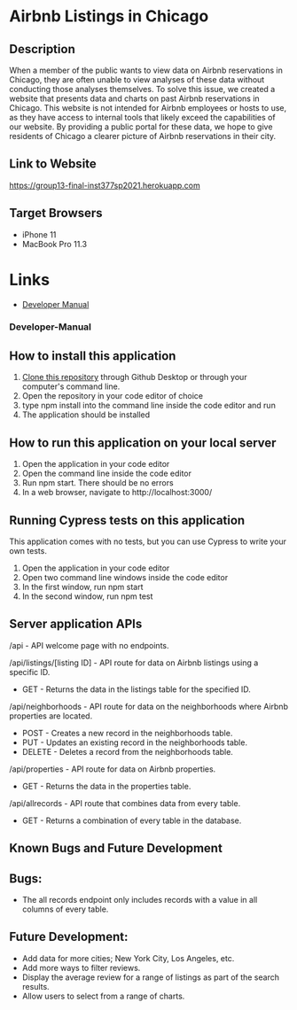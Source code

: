 # Airbnb Listings in Chicago
## Description

When a member of the public wants to view data on Airbnb reservations in Chicago, they are often unable to view analyses of these data without conducting those analyses themselves. To solve this issue, we created a website that presents data and charts on past Airbnb reservations in Chicago. This website is not intended for Airbnb employees or hosts to use, as they have access to internal tools that likely exceed the capabilities of our website. By providing a public portal for these data, we hope to give residents of Chicago a clearer picture of Airbnb reservations in their city.

## Link to Website
https://group13-final-inst377sp2021.herokuapp.com

## Target Browsers
* iPhone 11
* MacBook Pro 11.3

# Links
* [Developer Manual](#Developer-Manual)

###  Developer-Manual 


##  How to install this application
1. [Clone this repository](https://docs.github.com/en/github/creating-cloning-and-archiving-repositories/cloning-a-repository) through Github Desktop or through your computer's command line.
2. Open the repository in your code editor of choice
3. type npm install into the command line inside the code editor and run
4. The application should be installed

## How to run this application on your local server
1. Open the application in your code editor
2. Open the command line inside the code editor
3. Run npm start. There should be no errors
4. In a web browser, navigate to http://localhost:3000/

## Running Cypress tests on this application

This application comes with no tests, but you can use Cypress to write your own tests.

1. Open the application in your code editor
2. Open two command line windows inside the code editor
3. In the first window, run npm start
4. In the second window, run npm test

## Server application APIs

/api - API welcome page with no endpoints.

/api/listings/[listing ID] - API route for data on Airbnb listings using a specific ID.

* GET - Returns the data in the listings table for the specified ID.

/api/neighborhoods - API route for data on the neighborhoods where Airbnb properties are located.

* POST - Creates a new record in the neighborhoods table.
* PUT - Updates an existing record in the neighborhoods table.
* DELETE - Deletes a record from the neighborhoods table.

/api/properties - API route for data on Airbnb properties.

* GET - Returns the data in the properties table.

/api/allrecords - API route that combines data from every table.

* GET - Returns a combination of every table in the database.

## Known Bugs and Future Development

## Bugs:

* The all records endpoint only includes records with a value in all columns of every table.

## Future Development:
* Add data for more cities; New York City, Los Angeles, etc.
* Add more ways to filter reviews.
* Display the average review for a range of listings as part of the search results.
* Allow users to select from a range of charts.
